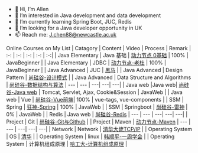 - 👋 Hi, I’m Allen
- 👀 I’m interested in Java development and data development
- 🌱 I’m currently learning Spring Boot, JUC, Redis
- 💞️ I’m looking for a Java developer opportunity in UK
- 📫 Reach me: J.chen88@newcastle.ac.uk

Online Courses on My List
| Catagory | Content | Video | Process | Remark |
:-: | :-: | :-: | :-: | :-:|
| Java Elementary | Java 基础 | [动力节点 0基础](https://www.bilibili.com/video/BV1Rx411876f?spm_id_from=333.999.0.0) | 100% | JavaBeginner |
| Java Elementary | JDBC | [动力节点-老杜](https://www.bilibili.com/video/BV1Bt41137iB?spm_id_from=333.999.0.0) | 100% | JavaBeginner |
| Java Advanced | JUC | [黑马](https://www.bilibili.com/video/BV16J411h7Rd?spm_id_from=333.999.0.0) |
| Java Advanced | Design Pattern | [尚硅谷-设计模式](https://www.bilibili.com/video/BV1G4411c7N4?spm_id_from=333.999.0.0) |
| Java Advanced | Data Structure and Algorithms | [尚硅谷-数据结构与算法](https://www.bilibili.com/video/BV1E4411H73v?spm_id_from=333.999.0.0) | 
--- | --- | ---| ---| ---|
| Java web |Java web| [尚硅谷-Java web](https://www.bilibili.com/video/BV1Y7411K7zz?spm_id_from=333.999.0.0) | Tomcat, Servlet, Ajax, Cookie&Session | JavaWeb |
| Java web | Vue | [尚硅谷-Vue前端](https://www.bilibili.com/video/BV1Zy4y1K7SH?spm_id_from=333.999.0.0)| 100% |  vue-tags, vue-components |
| SSM | Spring | [狂神-Spring](https://www.bilibili.com/video/BV1WE411d7Dv) | 100% | JavaWeb |
| SSM | Springboot | [尚硅谷-雷神](https://www.bilibili.com/video/BV19K4y1L7MT?spm_id_from=333.999.0.0) | 0% | JavaWeb |
| Redis | Java web | [尚硅谷-Redis](https://www.bilibili.com/video/BV1Rv41177Af?spm_id_from=333.999.0.0) |
--- | --- | ---| ---| ---|
| Project | Git | [尚硅谷-Git与Github](https://www.bilibili.com/video/BV1pW411A7a5?spm_id_from=333.999.0.0) |
| Project | Maven | [动力节点-Maven](https://www.bilibili.com/video/BV1dp4y1Q7Hf?spm_id_from=333.999.0.0) |
--- | --- | ---| ---| ---|
| Network | Network | [清华大佬TCP/IP](https://www.bilibili.com/video/BV1Vy4y177YB?spm_id_from=333.999.0.0) |
| Operating System | OS | [清华](https://www.bilibili.com/video/BV1uW411f72n?spm_id_from=333.999.0.0) |
| Operating System | linux | [韩顺平-一周学会](https://www.bilibili.com/video/BV1Sv411r7vd?spm_id_from=333.999.0.0) |
| Operating System | 计算机组成原理 | [哈工大-计算机组成原理](https://www.bilibili.com/video/BV1t4411e7LH?spm_id_from=333.999.0.0) |


<!---
AllenChen97/AllenChen97 is a ✨ special ✨ repository because its `README.md` (this file) appears on your GitHub profile.
You can click the Preview link to take a look at your changes.
--->
